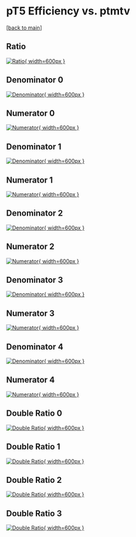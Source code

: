 # pT5 Efficiency vs. ptmtv

[[back to main](./)]



## Ratio

[![Ratio](../mtv/var/pT5_base_211_-1_eff_ptmtv.png){ width=600px }](../mtv/var/pT5_base_211_-1_eff_ptmtv.pdf)

## Denominator 0

[![Denominator](../mtv/den/pT5_base_211_-1_eff_ptmtv_den0.png){ width=600px }](../mtv/den/pT5_base_211_-1_eff_ptmtv_den0.pdf)

## Numerator 0

[![Numerator](../mtv/num/pT5_base_211_-1_eff_ptmtv_num0.png){ width=600px }](../mtv/num/pT5_base_211_-1_eff_ptmtv_num0.pdf)

## Denominator 1

[![Denominator](../mtv/den/pT5_base_211_-1_eff_ptmtv_den1.png){ width=600px }](../mtv/den/pT5_base_211_-1_eff_ptmtv_den1.pdf)

## Numerator 1

[![Numerator](../mtv/num/pT5_base_211_-1_eff_ptmtv_num1.png){ width=600px }](../mtv/num/pT5_base_211_-1_eff_ptmtv_num1.pdf)

## Denominator 2

[![Denominator](../mtv/den/pT5_base_211_-1_eff_ptmtv_den2.png){ width=600px }](../mtv/den/pT5_base_211_-1_eff_ptmtv_den2.pdf)

## Numerator 2

[![Numerator](../mtv/num/pT5_base_211_-1_eff_ptmtv_num2.png){ width=600px }](../mtv/num/pT5_base_211_-1_eff_ptmtv_num2.pdf)

## Denominator 3

[![Denominator](../mtv/den/pT5_base_211_-1_eff_ptmtv_den3.png){ width=600px }](../mtv/den/pT5_base_211_-1_eff_ptmtv_den3.pdf)

## Numerator 3

[![Numerator](../mtv/num/pT5_base_211_-1_eff_ptmtv_num3.png){ width=600px }](../mtv/num/pT5_base_211_-1_eff_ptmtv_num3.pdf)

## Denominator 4

[![Denominator](../mtv/den/pT5_base_211_-1_eff_ptmtv_den4.png){ width=600px }](../mtv/den/pT5_base_211_-1_eff_ptmtv_den4.pdf)

## Numerator 4

[![Numerator](../mtv/num/pT5_base_211_-1_eff_ptmtv_num4.png){ width=600px }](../mtv/num/pT5_base_211_-1_eff_ptmtv_num4.pdf)

## Double Ratio 0

[![Double Ratio](../mtv/ratio/pT5_base_211_-1_eff_ptmtv_ratio0.png){ width=600px }](../mtv/ratio/pT5_base_211_-1_eff_ptmtv_ratio0.pdf)

## Double Ratio 1

[![Double Ratio](../mtv/ratio/pT5_base_211_-1_eff_ptmtv_ratio1.png){ width=600px }](../mtv/ratio/pT5_base_211_-1_eff_ptmtv_ratio1.pdf)

## Double Ratio 2

[![Double Ratio](../mtv/ratio/pT5_base_211_-1_eff_ptmtv_ratio2.png){ width=600px }](../mtv/ratio/pT5_base_211_-1_eff_ptmtv_ratio2.pdf)

## Double Ratio 3

[![Double Ratio](../mtv/ratio/pT5_base_211_-1_eff_ptmtv_ratio3.png){ width=600px }](../mtv/ratio/pT5_base_211_-1_eff_ptmtv_ratio3.pdf)

